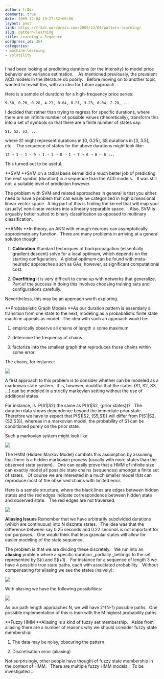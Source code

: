 ```yaml
---
author: tr8dr
comments: true
date: 2009-12-04 19:27:52+00:00
layout: post
link: https://tr8dr.wordpress.com/2009/12/04/pattern-learning/
slug: pattern-learning
title: Learning a Sequence
wordpress_id: 364
categories:
- machine-learning
- volatility
---
```


I had been looking at predicting durations (or the intensity) to model price behavior and variance estimation.    As mentioned previously, the prevalent ACD models in the literature do poorly.   Before moving on to another topic wanted to revisit this, with an idea for future approach.

Here is a sample of durations for a high-frequency price series:

    
    9.30, 0.26, 0.28, 4.21, 0.04, 0.21, 3.23, 0.04, 2.28, ...
    


I decided that rather than trying to regress for specific durations, where there are an infinite number of possible values (theoretically), transform this into a set of symbols so that there are a finite number of states say:

    
    S1, S2, S3, ...


where S1 might represent durations in [0, 0.25], S8 durations in [3, 3.5], etc.   The sequence of states for the above durations might look like:

    
    12 → 1 → 1 → 9 → 1 → 1 → 8 → 1 → 7 → 6 → 6 → 6 ...
    


This turned out to be useful.

**SVM
**SVM on a radial basis kernel did a much better job of predicting the next symbol (duration) in a sequence than the ACD models.   It was still not  a suitable level of prediction however.

The problem with SVM and related approaches in general is that you either need to have a problem that can easily be categorized in high dimensional linear vector space.  A big part of this is finding the kernel that will map your (usually) non-linear vectors into a linearly separable space.    Also, SVM is arguably better suited to binary classification as opposed to multinary classification.

**ANNs
**In theory, an ANN with enough neurons can asymptotically approximate any function.  There are many problems in arriving at a general solution though:



	
  1. **Calibration**
Standard techniques of backpropagation (essentially gradient descent) solve for a local optimum, which depends on the starting configuration.   A global optimum can be found with meta-heuristic approaches such as GAs, however, at significant computational cost.

	
  2. **Overfitting**
It is very difficult to come up with networks that generalize.   Part of the success in doing this involves choosing training sets and configurations carefully.


Nevertheless, this may be an approach worth exploring.

**Probabalistic Graph Models
**As our duration pattern is essentially a transition from one state to the next, modeling as a probabalistic finite state machine appeals as model.  The idea with such an approach would be:



	
  1. empirically observe all chains of length ≤ some maximum

	
  2. determine the frequency of chains

	
  3. factorize into the smallest graph that reproduces those chains within some error


The chains, for instance:

[![](http://tr8dr.files.wordpress.com/2009/12/picture-4.png)](http://tr8dr.files.wordpress.com/2009/12/picture-4.png)

A first approach to this problem is to consider whether can be modeled as a markovian state system.  It is, however, doubtful that the states {S1, S2, S3, ...} can be modeled in a strictly markovian setting without the use of additional states.

For instance, is  P(S1|S2) the same as P(S1|S2, {prior states})?   The duration data shows dependence beyond the immediate prior state.    Therefore we have to expect that P(S1|S2, {S5,S1}) will differ from P(S1|S2, {S2,S3}), whereas in a markovian model, the probability of S1 can be conditioned purely on the prior state.

Such a markovian system might look like:

[![](http://tr8dr.files.wordpress.com/2009/12/markov-fsm.png)](http://tr8dr.files.wordpress.com/2009/12/markov-fsm.png)

The HMM (Hidden Markov Model) combats this assumption by assuming that there is a hidden markovian process (usually with more states than the observed state system).   One can easily prove that a HMM of infinite size can exactly model all possible state chains (sequences) amongst a finite set of states.   Of course we are interested in a much smaller model that can reproduce most of the observed chains with limited error.

Here is a sample structure, where the black lines are edges between hidden states and the red edges indicate correspondence between hidden state and observed state.   The red edges are not traversed:

[![](http://tr8dr.files.wordpress.com/2009/12/hmm.png)](http://tr8dr.files.wordpress.com/2009/12/hmm.png)

**Aliasing Issues**
Remember that we have arbitrarily subdivided durations (which are continuous) into N discrete states.   The idea was that the difference between say 0.25 seconds and 0.22 seconds is not important for our purposes.   One would think that less granular states will allow for  easier modeling of the state sequence.

The problem is that we are dividing these discretely.   We run into an **aliasing** problem where a specific duration _partially _belongs to the set represented by S(i) and S(i+1).   For instance for a sequence of length 3 we have 4 possible true state paths, each with associated probability.   Without compensating for aliasing we see the states (naively):

[![](http://tr8dr.files.wordpress.com/2009/12/picture-61.png)](http://tr8dr.files.wordpress.com/2009/12/picture-61.png)

With aliasing we have the following possibilities:

[![](http://tr8dr.files.wordpress.com/2009/12/picture-51.png)](http://tr8dr.files.wordpress.com/2009/12/picture-51.png)

As our path length approaches N, we will have 2^(N-1) possible paths.  One possible implementation of this is train with the M highest probability paths.

**Fuzzy HMM
**Aliasing is a kind of fuzzy set membership.   Aside from aliasing there are a number of reasons why we should consider fuzzy state membership:



	
  1. The data may be noisy, obscuring the pattern

	
  2. Discretisation error (aliasing)


Not surprisingly, other people have thought of fuzzy state membership in the context of HMM.   There are multiple fuzzy HMM models.   To be investigated ...
